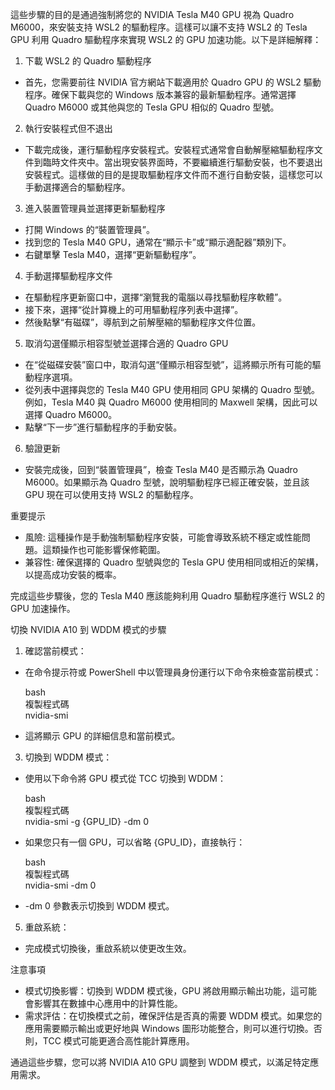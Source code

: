 
這些步驟的目的是通過強制將您的 NVIDIA Tesla M40 GPU 視為 Quadro M6000，來安裝支持 WSL2 的驅動程序。這樣可以讓不支持 WSL2 的 Tesla GPU 利用 Quadro 驅動程序來實現 WSL2 的 GPU 加速功能。以下是詳細解釋：

1. 下載 WSL2 的 Quadro 驅動程序

- 首先，您需要前往 NVIDIA 官方網站下載適用於 Quadro GPU 的 WSL2 驅動程序。確保下載與您的 Windows 版本兼容的最新驅動程序。通常選擇 Quadro M6000 或其他與您的 Tesla GPU 相似的 Quadro 型號。

2. 執行安裝程式但不退出

- 下載完成後，運行驅動程序安裝程式。安裝程式通常會自動解壓縮驅動程序文件到臨時文件夾中。當出現安裝界面時，不要繼續進行驅動安裝，也不要退出安裝程式。這樣做的目的是提取驅動程序文件而不進行自動安裝，這樣您可以手動選擇適合的驅動程序。

3. 進入裝置管理員並選擇更新驅動程序

- 打開 Windows 的“裝置管理員”。
- 找到您的 Tesla M40 GPU，通常在“顯示卡”或“顯示適配器”類別下。
- 右鍵單擊 Tesla M40，選擇“更新驅動程序”。

4. 手動選擇驅動程序文件

- 在驅動程序更新窗口中，選擇“瀏覽我的電腦以尋找驅動程序軟體”。
- 接下來，選擇“從計算機上的可用驅動程序列表中選擇”。
- 然後點擊“有磁碟”，導航到之前解壓縮的驅動程序文件位置。

5. 取消勾選僅顯示相容型號並選擇合適的 Quadro GPU

- 在“從磁碟安裝”窗口中，取消勾選“僅顯示相容型號”，這將顯示所有可能的驅動程序選項。
- 從列表中選擇與您的 Tesla M40 GPU 使用相同 GPU 架構的 Quadro 型號。例如，Tesla M40 與 Quadro M6000 使用相同的 Maxwell 架構，因此可以選擇 Quadro M6000。
- 點擊“下一步”進行驅動程序的手動安裝。

6. 驗證更新

- 安裝完成後，回到“裝置管理員”，檢查 Tesla M40 是否顯示為 Quadro M6000。如果顯示為 Quadro 型號，說明驅動程序已經正確安裝，並且該 GPU 現在可以使用支持 WSL2 的驅動程序。

重要提示

- 風險: 這種操作是手動強制驅動程序安裝，可能會導致系統不穩定或性能問題。這類操作也可能影響保修範圍。
- 兼容性: 確保選擇的 Quadro 型號與您的 Tesla GPU 使用相同或相近的架構，以提高成功安裝的概率。

完成這些步驟後，您的 Tesla M40 應該能夠利用 Quadro 驅動程序進行 WSL2 的 GPU 加速操作。

切換 NVIDIA A10 到 WDDM 模式的步驟

1. 確認當前模式：

- 在命令提示符或 PowerShell 中以管理員身份運行以下命令來檢查當前模式：  
      
    bash  
    複製程式碼  
    nvidia-smi
- 這將顯示 GPU 的詳細信息和當前模式。

3. 切換到 WDDM 模式：

- 使用以下命令將 GPU 模式從 TCC 切換到 WDDM：  
      
    bash  
    複製程式碼  
    nvidia-smi -g {GPU_ID} -dm 0
- 如果您只有一個 GPU，可以省略 {GPU_ID}，直接執行：  
      
    bash  
    複製程式碼  
    nvidia-smi -dm 0
- -dm 0 參數表示切換到 WDDM 模式。

5. 重啟系統：

- 完成模式切換後，重啟系統以使更改生效。

注意事項

- 模式切換影響：切換到 WDDM 模式後，GPU 將啟用顯示輸出功能，這可能會影響其在數據中心應用中的計算性能。
- 需求評估：在切換模式之前，確保評估是否真的需要 WDDM 模式。如果您的應用需要顯示輸出或更好地與 Windows 圖形功能整合，則可以進行切換。否則，TCC 模式可能更適合高性能計算應用。

通過這些步驟，您可以將 NVIDIA A10 GPU 調整到 WDDM 模式，以滿足特定應用需求。